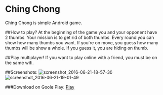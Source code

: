 # Ching Chong

Ching Chong is simple Android game.

##How to play?
At the beginning of the game you and your opponent have 2 thumbs.
Your mission is to get rid of both thumbs.
Every round you can show how many thumbs you want.
If you're on move, you guess how many thumbs will be show a whole.
If you guess it, you are hiding on thumb.

##Play multiplayer!
If you want to play online with a friend, you must be on the same wifi.

##Screenshots:
![screenshot_2016-06-21-18-57-30](https://cloud.githubusercontent.com/assets/16924957/16240347/4810245c-37e9-11e6-8b2b-067e8101d0f5.png)
![screenshot_2016-06-21-19-01-49](https://cloud.githubusercontent.com/assets/16924957/16240357/4af581a8-37e9-11e6-9962-f972b35ac1cf.png)

###Download on Goole Play:
[Play](https://play.google.com/store/apps/details?id=cz.martinforejt.chingchong)
